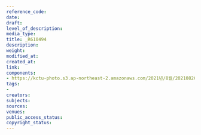 ```yaml
---
reference_code: 
date: 
draft: 
level_of_description: 
media_type: 
title: _R610494
description: 
weight: 
modified_at: 
created_at: 
link: 
components:
- https://kctu-photo.s3.ap-northeast-2.amazonaws.com/2021년/8월/20210826_하반기+총파업+대장정_강원/_R610494.jpg
tags:
- 
creators: 
subjects: 
sources: 
venues: 
public_access_status: 
copyright_status: 
---
```

